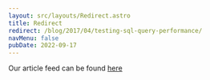```yaml
---
layout: src/layouts/Redirect.astro
title: Redirect
redirect: /blog/2017/04/testing-sql-query-performance/
navMenu: false
pubDate: 2022-09-17
---
```

<div>
Our article feed can be found <a href="/blog/2017/04/testing-sql-query-performance/">here</a>
</div>
